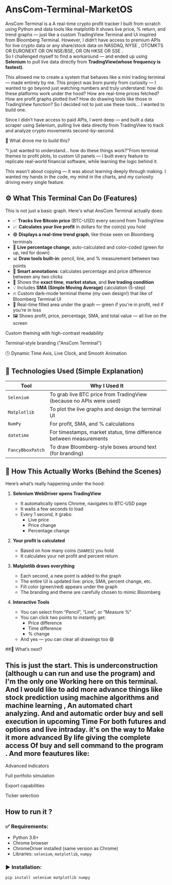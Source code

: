 # AnsCom-Terminal-MarketOS
AnsCom Terminal is a A real-time crypto profit tracker I built from scratch using Python and data tools like matplotlib It shows live price, % return, and trend graphs — just like a custom TradingView  Terminal and Ui inspired from Bloomberg Terminal. 
However, I didn’t have access to premium APIs for live crypto data or any share/stock data on NASDAQ, NYSE , OTCMKTS OR EURONEXT OR ON NSE/BSE, OR ON HKSE OR SSE .  
So I challenged myself to find a workaround — and ended up using **Selenium** to pull live data directly from **TradingView(whose frequency is fastest)**.

This allowed me to create a system that behaves like a mini trading terminal — made entirely by me.
This project was born purely from curiosity — I wanted to go beyond just watching numbers and truly understand: how do these platforms work under the hood? How are real-time prices fetched? How are profit graphs plotted live? How do drawing tools like those in TradingView function? So I decided not to just use these tools... I wanted to build one.

Since I didn’t have access to paid APIs, I went deep — and built a data scraper using Selenium, pulling live data directly from TradingView to track and analyze crypto movements second-by-second.

🧠 What drove me to build this?

"I just wanted to understand... how do these things work?"From terminal themes to profit plots, to custom UI panels — I built every feature to replicate real-world financial software, while learning the logic behind it.

This wasn't about copying — it was about learning deeply through making. I wanted my hands in the code, my mind in the charts, and my curiosity driving every single feature.

## ⚙️ What This Terminal Can Do (Features)

This is not just a basic graph. Here's what AnsCom Terminal actually does:

- ✅ **Tracks live Bitcoin price** (BTC-USD) every second from TradingView
- 📈 **Calculates your live profit** in dollars for the coin(s) you hold
- 🟢 **Displays a real-time trend graph**, like those seen on Bloomberg terminals
- 🔁 **Live percentage change**, auto-calculated and color-coded (green for up, red for down)
- 📊 **Draw tools built-in**: pencil, line, and % measurement between two points
- 🧠 **Smart annotations**: calculates percentage and price difference between any two clicks
- 📅 Shows the **exact time**, **market status**, and **live trading condition**
- 💡 Includes **SMA (Simple Moving Average)** calculation (5-step)
- 🔥 Custom dark-mode terminal theme (my own design!) that like of Bloomberg Terminal UI
- 🎨 Real-time filled area under the graph — green if you're in profit, red if you're in loss
- 🖼️ Shows profit, price, percentage, SMA, and total value — all live on the screen


Custom theming with high-contrast readability

Terminal-style branding ("AnsCom Terminal")

🕒 Dynamic Time Axis, Live Clock, and Smooth Animation

## 🧰 Technologies Used (Simple Explanation)

| Tool | Why I Used It |
|------|----------------|
| `Selenium` | To grab live BTC price from TradingView (because no APIs were used) |
| `Matplotlib` | To plot the live graphs and design the terminal UI |
| `NumPy` | For profit, SMA, and % calculations |
| `datetime` | For timestamps, market status, time difference between measurements |
| `FancyBboxPatch` | To draw Bloomberg-style boxes around text (for branding) |

## 🧪 How This Actually Works (Behind the Scenes)

Here’s what’s really happening under the hood:

1. **Selenium WebDriver opens TradingView**
   - It automatically opens Chrome, navigates to BTC-USD page
   - It waits a few seconds to load
   - Every 1 second, it grabs:
     - Live price
     - Price change
     - Percentage change

2. **Your profit is calculated**
   - Based on how many coins (`SHARES`) you hold
   - It calculates your net profit and percent return

3. **Matplotlib draws everything**
   - Each second, a new point is added to the graph
   - The entire UI is updated live: price, SMA, percent change, etc.
   - Fill color (green/red) appears under the graph
   - The branding and theme are carefully chosen to mimic Bloomberg

4. **Interactive Tools**
   - You can select from “Pencil”, “Line”, or “Measure %”
   - You can click two points to instantly get:
     - Price difference
     - Time difference
     - % change
   - And yes — you can clear all drawings too 😄

##🌟 What’s next?

## This is just the start. This is underconstruction (although u can run and use the program) and I'm the only one Working here on this terminal. And I would like to add more advance things like stock prediction using machine algorithms and machine learning , An automated chart analyzing. And and automatic order buy and sell execution in upcoming Time For both futures and options and live intraday. it's on the way to  Make it more advanced By life giving the complete access Of buy and sell command to the program . And more feautures like:

Advanced indicators

Full portfolio simulation

Export capabilities

Ticker selection
## How to run it ?
### ✅ Requirements:
- Python 3.8+
- Chrome browser
- ChromeDriver installed (same version as Chrome)
- Libraries: `selenium`, `matplotlib`, `numpy`

### ▶️ Installation:

```bash
pip install selenium matplotlib numpy

